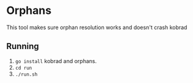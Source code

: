 # Orphans
This tool makes sure orphan resolution works and doesn't crash kobrad

## Running
 1. `go install` kobrad and orphans.
 2. `cd run`
 3. `./run.sh`


